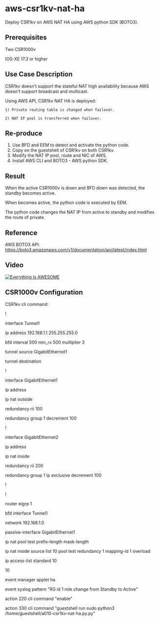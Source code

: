 # aws-csr1kv-nat-ha

Deploy CSR1kv on AWS NAT HA using AWS python SDK (BOTO3).



## Prerequisites

Two CSR1000v

IOS-XE 17.3 or higher



## Use Case Description

CSR1kv doesn't support the stateful NAT high availability because AWS doesn't support broadcast and multicast.

Using AWS API, CSR1kv NAT HA is deployed:

    1) Private routing table is changed when failover.
    
    2) NAT IP pool is transferred when failover.



## Re-produce

1. Use BFD and EEM to detect and activate the python code.
2. Copy on the guestshell of CSR1kv on both CSR1kv.
3. Modify the NAT IP pool, route and NIC of AWS.
4. Install AWS CLI and BOTO3 - AWS python SDK.


## Result

When the active CSR1000v is down and BFD down was detected, the standby becomes active.

When becomes active, the python code is executed by EEM.

The python code changes the NAT IP from active to standby and modifies the route of private.


## Reference

AWS BOTO3 API: https://boto3.amazonaws.com/v1/documentation/api/latest/index.html


## Video

[![Everything Is AWESOME](https://i9.ytimg.com/vi_webp/ZT4mD4NAQfU/mqdefault.webp?time=1603884000000&sqp=COCn5fwF&rs=AOn4CLDL0XQfNwy3c8NW5OzVr_6YXnS_Kg)](https://youtu.be/ZT4mD4NAQfU "AWS CSR1kv NAT HA")


## CSR1000v Configuration


CSR1kv cli command:



!

interface Tunnel1

  ip address 192.168.1.1 255.255.255.0 

  bfd interval 500 min_rx 500 multiplier 3

  tunnel source GigabitEthernet1

  tunnel destination <peer public IP>

!

interface GigabitEthernet1

  ip address <public IP>

  ip nat outside

  redundancy rii 100

  redundancy group 1 decrement 100

!

interface GigabitEthernet2

  ip address <private IP>

  ip nat inside

  redundancy rii 200

  redundancy group 1 ip <virtual IP> exclusive decrement 100

!

!

router eigrp 1

  bfd interface Tunnel1

  network 192.168.1.0

  passive-interface GigabitEthernet1





ip nat pool test <NAT IP POOL> <NAT IP POOL>  prefix-length mask-length

ip nat inside source list 10 pool test redundancy 1 mapping-id 1 overload



ip access-list standard 10

  10 <Access for NAT>



event manager applet ha

  event syslog pattern "RG id 1 role change from Standby to Active"

  action 220 cli command "enable"

  action 330 cli command "guestshell run sudo python3 /home/guestshell/a010-csr1kv-nat-ha.py.py"


